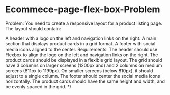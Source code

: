 # Ecommece-page-flex-box-Problem
Problem:
You need to create a responsive layout for a product listing page. The layout should contain:

A header with a logo on the left and navigation links on the right.
A main section that displays product cards in a grid format.
A footer with social media icons aligned to the center.
Requirements:
The header should use Flexbox to align the logo on the left and navigation links on the right.
The product cards should be displayed in a flexible grid layout. The grid should have 3 columns on larger screens (1200px and) and 2 columns on medium screens (811px to 1199px). On smaller screens (below 810px), it should adjust to a single column.
The footer should center the social media icons horizontally.
The product cards should have the same height and width, and be evenly spaced in the grid. */
